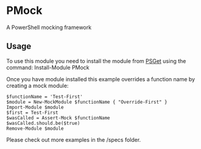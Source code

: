 PMock
=====

A PowerShell mocking framework

Usage
-----

To use this module you need to install the module from [PSGet](http://psget.net/) using the command:
	Install-Module PMock

Once you have module installed this example overrides a function name by creating a mock module:

	$functionName = 'Test-First'
    $module = New-MockModule $functionName { "Override-First" }
    Import-Module $module
    $first = Test-First
    $wasCalled = Assert-Mock $functionName
    $wasCalled.should.be($true)
    Remove-Module $module

Please check out more examples in the /specs folder.